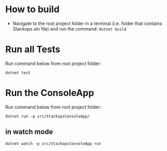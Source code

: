 
How to build
============
- Navigate to the root project folder in a terminal (i.e. folder that contains Stackops.sln file) and run the command: ` dotnet build `

Run all Tests
==============
Run command below from root project folder:

`dotnet test`

Run the ConsoleApp
==================
Run command below from root project folder:

`dotnet run -p src/StackopsConsoleApp/`

in watch mode
-------------

`dotnet watch -p src/StackopsConsoleApp run`